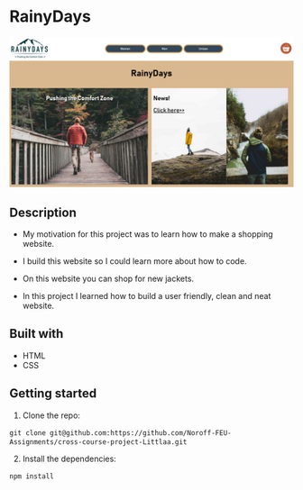 # RainyDays

![image](images/Rainydays.jpg)

## Description

- My motivation for this project was to learn how to make a shopping website.

- I build this website so I could learn more about how to code.

- On this website you can shop for new jackets.

- In this project I learned how to build a user friendly, clean and neat website.

## Built with

- HTML
- CSS

## Getting started

1. Clone the repo:

```
git clone git@github.com:https://github.com/Noroff-FEU-Assignments/cross-course-project-Littlaa.git
```

2. Install the dependencies:

```
npm install
```

